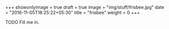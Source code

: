 +++
showonlyimage = true
draft = true
image = "img/stuff/frisbee.jpg"
date = "2016-11-05T18:25:22+05:30"
title = "frisbee"
weight = 0
+++

TODO Fill me in.

